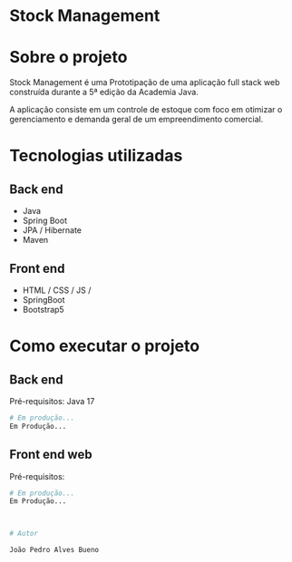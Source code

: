 # Stock Management

# Sobre o projeto


Stock Management é uma Prototipação de uma aplicação full stack web construída durante a 5ª edição da Academia Java.

A aplicação consiste em um controle de estoque com foco em otimizar o gerenciamento e demanda geral de um empreendimento comercial.



# Tecnologias utilizadas
## Back end
- Java
- Spring Boot
- JPA / Hibernate
- Maven
  
## Front end
- HTML / CSS / JS /
- SpringBoot
- Bootstrap5



# Como executar o projeto

## Back end
Pré-requisitos: Java 17

```bash
# Em produção...
Em Produção...
```

## Front end web
Pré-requisitos:

```bash
# Em produção...
Em Produção...



# Autor

João Pedro Alves Bueno
